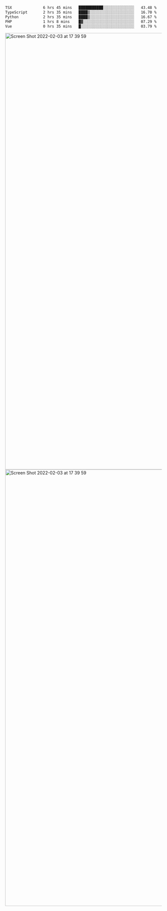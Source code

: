 <!--START_SECTION:waka-->

```txt
TSX              6 hrs 45 mins   ███████████░░░░░░░░░░░░░░   43.48 %
TypeScript       2 hrs 35 mins   ████▒░░░░░░░░░░░░░░░░░░░░   16.70 %
Python           2 hrs 35 mins   ████▒░░░░░░░░░░░░░░░░░░░░   16.67 %
PHP              1 hrs 8 mins    █▓░░░░░░░░░░░░░░░░░░░░░░░   07.29 %
Vue              0 hrs 35 mins   █░░░░░░░░░░░░░░░░░░░░░░░░   03.79 %
```

<!--END_SECTION:waka-->

<img width="1400" alt="Screen Shot 2022-02-03 at 17 39 59" src="https://user-images.githubusercontent.com/45716542/152387304-f2b60485-53a6-4f4b-a818-5cefb1b0c0ae.png">
<img width="1400" alt="Screen Shot 2022-02-03 at 17 39 59" src="https://user-images.githubusercontent.com/45716542/152387273-ea5cdf21-2a45-44da-8bef-00c1763b1d42.png">
